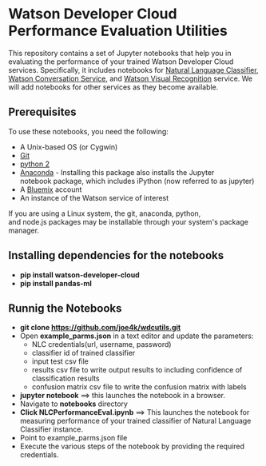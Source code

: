 # Watson Developer Cloud Performance Evaluation Utilities
This repository contains a set of Jupyter notebooks that help you in evaluating the performance of your trained Watson Developer Cloud services. Specifically, it includes notebooks for [Natural Language Classifier](https://www.ibm.com/watson/developercloud/nl-classifier.html), [Watson Conversation Service](https://www.ibm.com/watson/developercloud/conversation.html), and [Watson Visual Recognition](https://www.ibm.com/watson/developercloud/visual-recognition.html) service. We will add notebooks for other services as they become available.

## Prerequisites
To use these notebooks, you need the following:
* A Unix-based OS (or Cygwin)
* [Git](https://git-scm.com/downloads)
* [python 2](https://www.python.org/downloads/)
* [Anaconda](https://www.continuum.io/downloads) - Installing this package also installs the Jupyter notebook package, which includes iPython (now referred to as jupyter)
* A [Bluemix](https://bluemix.net) account
* An instance of the Watson service of interest

If you are using a Linux system, the git, anaconda, python, and node.js packages may be installable through your system's package manager.


## Installing dependencies for the notebooks
* **pip install watson-developer-cloud**
* **pip install pandas-ml**

## Runnig the Notebooks
* **git clone https://github.com/joe4k/wdcutils.git**
* Open **example_parms.json** in a text editor and update the parameters:
  * NLC credentials(url, username, password)
  * classifier id of trained classifier
  * input test csv file 
  * results csv file to write output results to including confidence of classification results
  * confusion matrix csv file to write the confusion matrix with labels
* **jupyter notebook** ==> this launches the notebook in a browser.
* Navigate to **notebooks** directory
* **Click NLCPerformanceEval.ipynb**
==> This launches the notebook for measuring performance of your trained classifier of Natural Language Classifier instance.
* Point to example_parms.json file
* Execute the various steps of the notebook by providing the required credentials.
